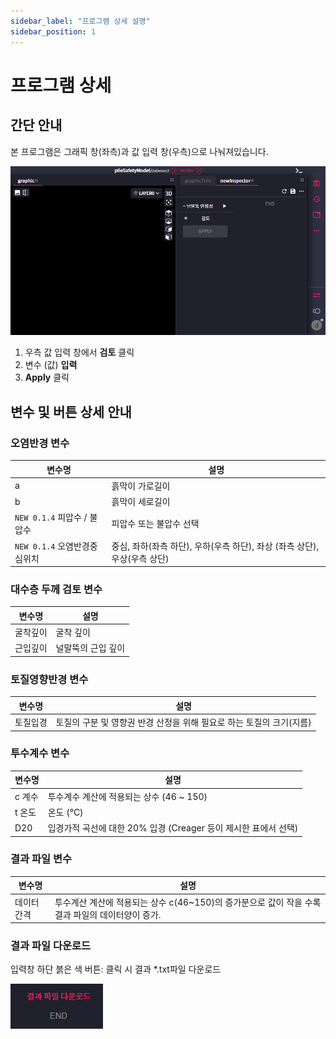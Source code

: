 ```yaml
---
sidebar_label: "프로그램 상세 설명"
sidebar_position: 1
---
```


# 프로그램 상세

## 간단 안내

본 프로그램은 그래픽 창(좌측)과 값 입력 창(우측)으로 나눠져있습니다.

![create_project](/img/program/programdetail.gif)

1. 우측 값 입력 창에서 **검토** 클릭
1. 변수 (값) **입력**
1. **Apply** 클릭

## 변수 및 버튼 상세 안내

### 오염반경 변수

| 변수명           | 설명                                                                      |
| ---------------- | ------------------------------------------------------------------------- |
| a                | 흙막이 가로길이                                                           |
| b                | 흙막이 세로길이                                                           |
| `NEW 0.1.4` 피압수 / 불압수  | 피압수 또는 불압수 선택                                                   |
| `NEW 0.1.4` 오염반경중심위치 | 중심, 좌하(좌측 하단), 우하(우측 하단), 좌상 (좌측 상단), 우상(우측 상단) |

### 대수층 두께 검토 변수

| 변수명   | 설명               |
| -------- | ------------------ |
| 굴착깊이 | 굴착 깊이          |
| 근입깊이 | 널말뚝의 근입 깊이 |

### 토질영향반경 변수

| 변수명   | 설명                                                                 |
| -------- | -------------------------------------------------------------------- |
| 토질입경 | 토질의 구분 및 영향권 반경 산정을 위해 필요로 하는 토질의 크기(지름) |

### 투수계수 변수

| 변수명 | 설명                                                            |
| ------ | --------------------------------------------------------------- |
| c 계수 | 투수계수 계산에 적용되는 상수 (46 ~ 150)                        |
| t 온도 | 온도 (℃)                                                        |
| D20    | 입경가적 곡선에 대한 20% 입경 (Creager 등이 제시한 표에서 선택) |

### 결과 파일 변수

| 변수명      | 설명                                                                                             |
| ----------- | ------------------------------------------------------------------------------------------------ |
| 데이터 간격 | 투수계산 계산에 적용되는 상수 c(46~150)의 증가분으로 값이 작을 수록 결과 파일의 데이터양이 증가. |

### 결과 파일 다운로드

입력창 하단 붉은 색 버튼: 클릭 시 결과 \*.txt파일 다운로드

![dowload_result](/img/program/detail4.png)
